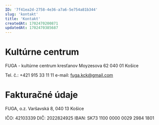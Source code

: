 ```yaml
---
ID: '7f41ea2d-2758-4e36-a7a6-5e754a81b344'
slug: 'kontakt'
title: 'Kontakt'
createdAt: 1702470200871
updatedAt: 1702470385687
---
```


# Kultúrne centrum

FUGA - kultúrne centrum kresťanov
Moyzesova 62
040 01 Košice

Tel. č.: +421 915 33 11 11
e-mail: fuga.kck@gmail.com

# Fakturačné údaje

FUGA, o.z.
Varšavská 8, 040 13 Košice

IČO: 42103339
DIČ: 2022824925
IBAN: SK73 1100 0000 0029 2984 1801
